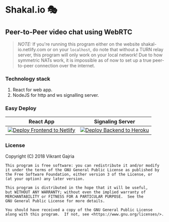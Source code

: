 # Shakal.io 🎭
## Peer-to-Peer video chat using WebRTC

> *NOTE:* If you're running this program either on the website shakal-io.netlify.com or on your `localhost`, do note that without a TURN relay server, this program will only work on your local network! Due to how symmetric NATs work, it is impossible as of now to set up a true peer-to-peer connection over the internet.

### Technology stack
1. React for web app.
2. NodeJS for http and ws signalling server.

### Easy Deploy

| React App | Signaling Server |
| --------- | ---------------- |
| [![Deploy Frontend to Netlify][Netlify-deploy-button]][Netlify-deploy-link] | [![Deploy Backend to Heroku][Heroku-deploy-button]][Heroku-deploy-link] |


### License

Copyright (C) 2018 Vikrant Gajria

    This program is free software: you can redistribute it and/or modify
    it under the terms of the GNU General Public License as published by
    the Free Software Foundation, either version 3 of the License, or
    (at your option) any later version.

    This program is distributed in the hope that it will be useful,
    but WITHOUT ANY WARRANTY; without even the implied warranty of
    MERCHANTABILITY or FITNESS FOR A PARTICULAR PURPOSE.  See the
    GNU General Public License for more details.

    You should have received a copy of the GNU General Public License
    along with this program.  If not, see <https://www.gnu.org/licenses/>.

[Netlify-deploy-link]: https://app.netlify.com/start/deploy?repository=https://github.com/vixrant/shakal-io
[Netlify-deploy-button]: https://www.netlify.com/img/deploy/button.svg
[Heroku-deploy-button]: https://www.herokucdn.com/deploy/button.svg
[Heroku-deploy-link]: https://heroku.com/deploy?template=https://github.com/vixrant/shakal-io
